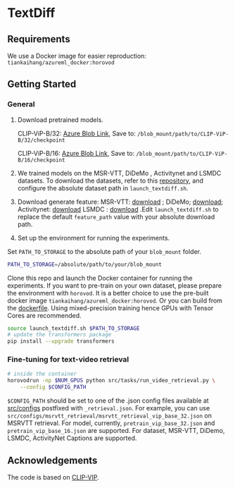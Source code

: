 # TextDiff

## Requirements 
We use a Docker image for easier reproduction: `tiankaihang/azureml_docker:horovod`


## Getting Started

### General

1. Download pretrained models.

   CLIP-ViP-B/32: [Azure Blob Link](https://hdvila.blob.core.windows.net/dataset/pretrain_clipvip_base_32.pt?sp=r&st=2023-03-16T05:02:41Z&se=2027-05-31T13:02:41Z&spr=https&sv=2021-12-02&sr=b&sig=91OEG2MuszQmr16N%2Bt%2FLnvlwY3sc9CNhbyxYT9rupw0%3D), Save to: `/blob_mount/path/to/CLIP-ViP-B/32/checkpoint`

   CLIP-ViP-B/16: [Azure Blob Link](https://hdvila.blob.core.windows.net/dataset/pretrain_clipvip_base_16.pt?sp=r&st=2023-03-16T05:02:05Z&se=2026-07-31T13:02:05Z&spr=https&sv=2021-12-02&sr=b&sig=XNd7fZSsUhW7eesL3hTfYUMiAvCCN3Bys2TadXlWzFU%3D), Save to: `/blob_mount/path/to/CLIP-ViP-B/16/checkpoint`

2. We trained models on the MSR-VTT, DiDeMo , Activitynet and LSMDC datasets.  To download the datasets, refer to this [repository](https://github.com/ArrowLuo/CLIP4Clip), and configure the absolute dataset path in `launch_textdiff.sh`.

3. Download  generate feature: MSR-VTT: [download](https://drive.google.com/uc?export=download&id=1dojF8S4TqY62GM4ORBer7VNtoUpQzePX) ; DiDeMo; [download](https://drive.google.com/uc?export=download&id=11pHEGevheC7Uo5ddN9ub6a9kP2t_AKvV); Activitynet: [download](https://drive.google.com/uc?export=download&id=1_EjFJ-SsxrJ9SpNavSq3zYB76xOylqI6) LSMDC : [download](https://drive.google.com/uc?export=download&id=1nI5FV4GGJ-GC8mL9ExxTeDKKLfJBbePU) .Edit `launch_textdiff.sh` to replace the default `feature_path` value with your absolute download path.

4. Set up the environment for running the experiments.

Set `PATH_TO_STORAGE` to the absolute path of your `blob_mount` folder.
```bash
PATH_TO_STORAGE=/absolute/path/to/your/blob_mount
```
Clone this repo and launch the Docker container for running the experiments. 
If you want to pre-train on your own dataset, please prepare the environment with `horovod`. It is a better choice to use the pre-built docker image `tiankaihang/azureml_docker:horovod`. Or you can build from the [dockerfile](./docker/Dockerfile).
Using mixed-precision training hence GPUs with Tensor Cores are recommended.

```bash
source launch_textdiff.sh $PATH_TO_STORAGE
# update the transformers package
pip install --upgrade transformers
```

### Fine-tuning for text-video retrieval

```bash
# inside the container
horovodrun -np $NUM_GPUS python src/tasks/run_video_retrieval.py \
    --config $CONFIG_PATH 
```

`$CONFIG_PATH` should be set to one of the .json config files available at [src/configs](src/configs) postfixed with `_retrieval.json`. For example, you can use `src/configs/msrvtt_retrieval/msrvtt_retrieval_vip_base_32.json` on MSRVTT retrieval. For model, currently, `pretrain_vip_base_32.json` and `pretrain_vip_base_16.json` are supported. For dataset, MSR-VTT, DiDemo, LSMDC, ActivityNet Captions are supported.

## Acknowledgements
The code is based on [CLIP-VIP](https://github.com/microsoft/XPretrain/tree/main/CLIP-ViP).

